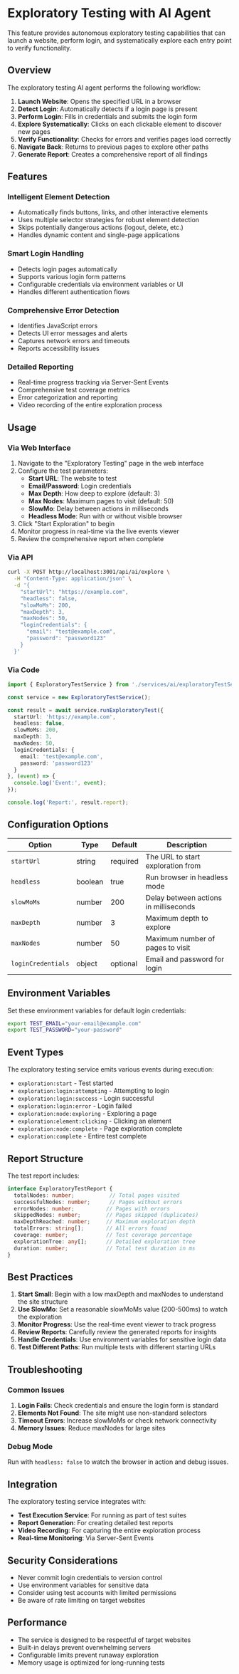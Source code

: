 # Exploratory Testing with AI Agent

This feature provides autonomous exploratory testing capabilities that can launch a website, perform login, and systematically explore each entry point to verify functionality.

## Overview

The exploratory testing AI agent performs the following workflow:

1. **Launch Website**: Opens the specified URL in a browser
2. **Detect Login**: Automatically detects if a login page is present
3. **Perform Login**: Fills in credentials and submits the login form
4. **Explore Systematically**: Clicks on each clickable element to discover new pages
5. **Verify Functionality**: Checks for errors and verifies pages load correctly
6. **Navigate Back**: Returns to previous pages to explore other paths
7. **Generate Report**: Creates a comprehensive report of all findings

## Features

### Intelligent Element Detection
- Automatically finds buttons, links, and other interactive elements
- Uses multiple selector strategies for robust element detection
- Skips potentially dangerous actions (logout, delete, etc.)
- Handles dynamic content and single-page applications

### Smart Login Handling
- Detects login pages automatically
- Supports various login form patterns
- Configurable credentials via environment variables or UI
- Handles different authentication flows

### Comprehensive Error Detection
- Identifies JavaScript errors
- Detects UI error messages and alerts
- Captures network errors and timeouts
- Reports accessibility issues

### Detailed Reporting
- Real-time progress tracking via Server-Sent Events
- Comprehensive test coverage metrics
- Error categorization and reporting
- Video recording of the entire exploration process

## Usage

### Via Web Interface

1. Navigate to the "Exploratory Testing" page in the web interface
2. Configure the test parameters:
   - **Start URL**: The website to test
   - **Email/Password**: Login credentials
   - **Max Depth**: How deep to explore (default: 3)
   - **Max Nodes**: Maximum pages to visit (default: 50)
   - **SlowMo**: Delay between actions in milliseconds
   - **Headless Mode**: Run with or without visible browser
3. Click "Start Exploration" to begin
4. Monitor progress in real-time via the live events viewer
5. Review the comprehensive report when complete

### Via API

```bash
curl -X POST http://localhost:3001/api/ai/explore \
  -H "Content-Type: application/json" \
  -d '{
    "startUrl": "https://example.com",
    "headless": false,
    "slowMoMs": 200,
    "maxDepth": 3,
    "maxNodes": 50,
    "loginCredentials": {
      "email": "test@example.com",
      "password": "password123"
    }
  }'
```

### Via Code

```typescript
import { ExploratoryTestService } from './services/ai/exploratoryTestService';

const service = new ExploratoryTestService();

const result = await service.runExploratoryTest({
  startUrl: 'https://example.com',
  headless: false,
  slowMoMs: 200,
  maxDepth: 3,
  maxNodes: 50,
  loginCredentials: {
    email: 'test@example.com',
    password: 'password123'
  }
}, (event) => {
  console.log('Event:', event);
});

console.log('Report:', result.report);
```

## Configuration Options

| Option | Type | Default | Description |
|--------|------|---------|-------------|
| `startUrl` | string | required | The URL to start exploration from |
| `headless` | boolean | true | Run browser in headless mode |
| `slowMoMs` | number | 200 | Delay between actions in milliseconds |
| `maxDepth` | number | 3 | Maximum depth to explore |
| `maxNodes` | number | 50 | Maximum number of pages to visit |
| `loginCredentials` | object | optional | Email and password for login |

## Environment Variables

Set these environment variables for default login credentials:

```bash
export TEST_EMAIL="your-email@example.com"
export TEST_PASSWORD="your-password"
```

## Event Types

The exploratory testing service emits various events during execution:

- `exploration:start` - Test started
- `exploration:login:attempting` - Attempting to login
- `exploration:login:success` - Login successful
- `exploration:login:error` - Login failed
- `exploration:node:exploring` - Exploring a page
- `exploration:element:clicking` - Clicking an element
- `exploration:node:complete` - Page exploration complete
- `exploration:complete` - Entire test complete

## Report Structure

The test report includes:

```typescript
interface ExploratoryTestReport {
  totalNodes: number;           // Total pages visited
  successfulNodes: number;      // Pages without errors
  errorNodes: number;          // Pages with errors
  skippedNodes: number;        // Pages skipped (duplicates)
  maxDepthReached: number;     // Maximum exploration depth
  totalErrors: string[];       // All errors found
  coverage: number;            // Test coverage percentage
  explorationTree: any[];      // Detailed exploration tree
  duration: number;            // Total test duration in ms
}
```

## Best Practices

1. **Start Small**: Begin with a low maxDepth and maxNodes to understand the site structure
2. **Use SlowMo**: Set a reasonable slowMoMs value (200-500ms) to watch the exploration
3. **Monitor Progress**: Use the real-time event viewer to track progress
4. **Review Reports**: Carefully review the generated reports for insights
5. **Handle Credentials**: Use environment variables for sensitive login data
6. **Test Different Paths**: Run multiple tests with different starting URLs

## Troubleshooting

### Common Issues

1. **Login Fails**: Check credentials and ensure the login form is standard
2. **Elements Not Found**: The site might use non-standard selectors
3. **Timeout Errors**: Increase slowMoMs or check network connectivity
4. **Memory Issues**: Reduce maxNodes for large sites

### Debug Mode

Run with `headless: false` to watch the browser in action and debug issues.

## Integration

The exploratory testing service integrates with:

- **Test Execution Service**: For running as part of test suites
- **Report Generation**: For creating detailed test reports
- **Video Recording**: For capturing the entire exploration process
- **Real-time Monitoring**: Via Server-Sent Events

## Security Considerations

- Never commit login credentials to version control
- Use environment variables for sensitive data
- Consider using test accounts with limited permissions
- Be aware of rate limiting on target websites

## Performance

- The service is designed to be respectful of target websites
- Built-in delays prevent overwhelming servers
- Configurable limits prevent runaway exploration
- Memory usage is optimized for long-running tests
